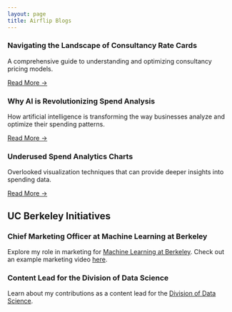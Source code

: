 ```yaml
---
layout: page
title: Airflip Blogs
---
```


<div class="blog-grid">
  <div class="blog-card">
    <div class="card-content">
      <h3>Navigating the Landscape of Consultancy Rate Cards</h3>
      <p>A comprehensive guide to understanding and optimizing consultancy pricing models.</p>
      <a href="https://www.airflip.com/blog/post/navigating-the-landscape-of-consultancy-rate-cards-a-strategic-framework" class="read-more">Read More →</a>
    </div>
  </div>

  <div class="blog-card">
    <div class="card-content">
      <h3>Why AI is Revolutionizing Spend Analysis</h3>
      <p>How artificial intelligence is transforming the way businesses analyze and optimize their spending patterns.</p>
      <a href="https://www.airflip.com/blog/post/why-ai-is-revolutionizing-spend-analysis" class="read-more">Read More →</a>
    </div>
  </div>

  <div class="blog-card">
    <div class="card-content">
      <h3>Underused Spend Analytics Charts</h3>
      <p>Overlooked visualization techniques that can provide deeper insights into spending data.</p>
      <a href="https://www.airflip.com/blog/post/underused-spend-analytics-charts" class="read-more">Read More →</a>
    </div>
  </div>
</div>

## UC Berkeley Initiatives

<div class="blog-grid">
  <div class="blog-card">
    <div class="card-content">
      <h3>Chief Marketing Officer at Machine Learning at Berkeley</h3>
      <p>Explore my role in marketing for <a href="https://www.facebook.com/berkeleyml/videos">Machine Learning at Berkeley</a>. Check out an example marketing video <a href="https://www.youtube.com/watch?v=WOmRbSqzghQ">here</a>.</p>
    </div>
  </div>

  <div class="blog-card">
    <div class="card-content">
      <h3>Content Lead for the Division of Data Science</h3>
      <p>Learn about my contributions as a content lead for the <a href="https://cdss.berkeley.edu/">Division of Data Science</a>.</p>
    </div>
  </div>
</div>
